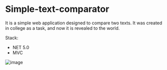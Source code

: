 # Simple-text-comparator

It is a simple web application designed to compare two texts. It was created in college as a task, and now it is revealed to the world.

Stack:
  * NET 5.0
  * MVC
  
 ![image](https://user-images.githubusercontent.com/119795483/224478032-58de17a9-1483-4639-90cb-b3ecb30b8302.png)

